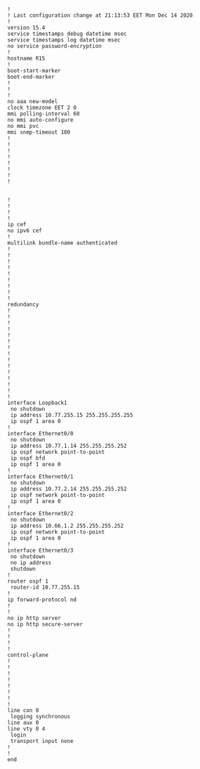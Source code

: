 <pre><code>
!
! Last configuration change at 21:13:53 EET Mon Dec 14 2020
!
version 15.4
service timestamps debug datetime msec
service timestamps log datetime msec
no service password-encryption
!
hostname R15
!
boot-start-marker
boot-end-marker
!
!
!
no aaa new-model
clock timezone EET 2 0
mmi polling-interval 60
no mmi auto-configure
no mmi pvc
mmi snmp-timeout 180
!
!
!
!
!
!
!
!


!
!
!
!
ip cef
no ipv6 cef
!
multilink bundle-name authenticated
!
!
!
!
!
!
!
!
!
redundancy
!
!
! 
!
!
!
!
!
!
!
!
!
!
!
!
interface Loopback1
 no shutdown
 ip address 10.77.255.15 255.255.255.255
 ip ospf 1 area 0
!
interface Ethernet0/0
 no shutdown
 ip address 10.77.1.14 255.255.255.252
 ip ospf network point-to-point
 ip ospf bfd
 ip ospf 1 area 0
!
interface Ethernet0/1
 no shutdown
 ip address 10.77.2.14 255.255.255.252
 ip ospf network point-to-point
 ip ospf 1 area 0
!
interface Ethernet0/2
 no shutdown
 ip address 10.66.1.2 255.255.255.252
 ip ospf network point-to-point
 ip ospf 1 area 0
!
interface Ethernet0/3
 no shutdown
 no ip address
 shutdown
!
router ospf 1
 router-id 10.77.255.15
!
ip forward-protocol nd
!
!
no ip http server
no ip http secure-server
!
!
!
!
control-plane
!
!
!
!
!
!
!
!
line con 0
 logging synchronous
line aux 0
line vty 0 4
 login
 transport input none
!
!
end
</code></pre>
